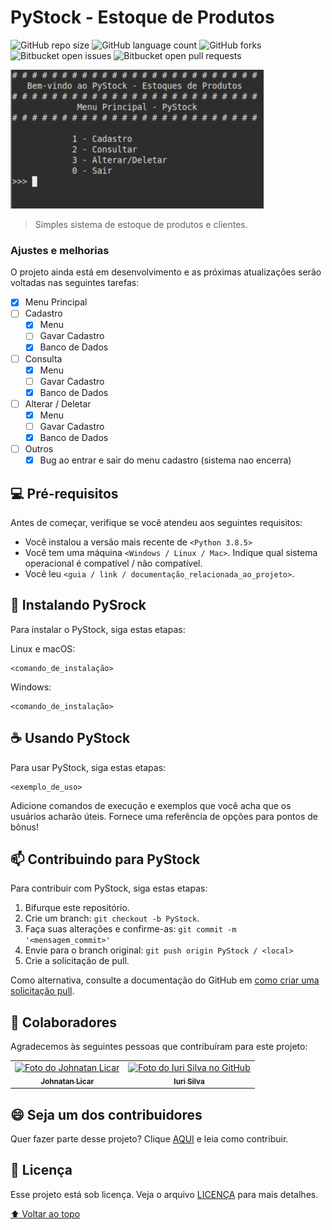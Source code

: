 # PyStock - Estoque de Produtos

<!---Esses são exemplos. Veja https://shields.io para outras pessoas ou para personalizar este conjunto de escudos. Você pode querer incluir dependências, status do projeto e informações de licença aqui--->

![GitHub repo size](https://img.shields.io/github/repo-size/johnatanlicar/pystock?style=for-the-badge)
![GitHub language count](https://img.shields.io/github/languages/count/johnatanlicar/pystock?style=for-the-badge)
![GitHub forks](https://img.shields.io/github/forks/johnatanlicar/pystock?style=for-the-badge)
![Bitbucket open issues](https://img.shields.io/bitbucket/issues/johnatanlicar/pystock?style=for-the-badge)
![Bitbucket open pull requests](https://img.shields.io/bitbucket/pr-raw/johnatanlicar/pystock?style=for-the-badge)

<img src="https://github.com/JohnatanLicar/PyStock/blob/main/recursos/img.png" alt="exemplo imagem">

> Simples sistema de estoque de produtos e clientes.

### Ajustes e melhorias

O projeto ainda está em desenvolvimento e as próximas atualizações serão voltadas nas seguintes tarefas:

- [x] Menu Principal
- [ ] Cadastro
  - [X] Menu 
  - [ ] Gavar Cadastro
  - [X] Banco de Dados
- [ ] Consulta
  - [X] Menu 
  - [ ] Gavar Cadastro
  - [X] Banco de Dados
- [ ] Alterar / Deletar
  - [X] Menu 
  - [ ] Gavar Cadastro
  - [X] Banco de Dados
- [ ] Outros
  - [x] Bug ao entrar e sair do menu cadastro (sistema nao encerra)

## 💻 Pré-requisitos

Antes de começar, verifique se você atendeu aos seguintes requisitos:
<!---Estes são apenas requisitos de exemplo. Adicionar, duplicar ou remover conforme necessário--->
* Você instalou a versão mais recente de `<Python 3.8.5>`
* Você tem uma máquina `<Windows / Linux / Mac>`. Indique qual sistema operacional é compatível / não compatível.
* Você leu `<guia / link / documentação_relacionada_ao_projeto>`.

## 🚀 Instalando PySrock

Para instalar o PyStock, siga estas etapas:

Linux e macOS:
```
<comando_de_instalação>
```

Windows:
```
<comando_de_instalação>
```

## ☕ Usando PyStock

Para usar PyStock, siga estas etapas:

```
<exemplo_de_uso>
```

Adicione comandos de execução e exemplos que você acha que os usuários acharão úteis. Fornece uma referência de opções para pontos de bônus!

## 📫 Contribuindo para PyStock
<!---Se o seu README for longo ou se você tiver algum processo ou etapas específicas que deseja que os contribuidores sigam, considere a criação de um arquivo CONTRIBUTING.md separado--->
Para contribuir com PyStock, siga estas etapas:

1. Bifurque este repositório.
2. Crie um branch: `git checkout -b PyStock`.
3. Faça suas alterações e confirme-as: `git commit -m '<mensagem_commit>'`
4. Envie para o branch original: `git push origin PyStock / <local>`
5. Crie a solicitação de pull.

Como alternativa, consulte a documentação do GitHub em [como criar uma solicitação pull](https://help.github.com/en/github/collaborating-with-issues-and-pull-requests/creating-a-pull-request).

## 🤝 Colaboradores

Agradecemos às seguintes pessoas que contribuíram para este projeto:

<table>
  <tr>
    <td align="center">
      <a href="#">
        <img src="https://avatars.githubusercontent.com/u/10299254" width="100px;" alt="Foto do Johnatan Licar"/><br>
        <sub>
          <b>Johnatan Licar</b>
        </sub>
      </a>
    </td>
    <td align="center">
      <a href="#">
        <img src="https://avatars3.githubusercontent.com/u/31936044" width="100px;" alt="Foto do Iuri Silva no GitHub"/><br>
        <sub>
          <b>Iuri Silva</b>
        </sub>
      </a>
    </td>
  </tr>
</table>


## 😄 Seja um dos contribuidores<br>

Quer fazer parte desse projeto? Clique [AQUI](CONTRIBUTING.md) e leia como contribuir.

## 📝 Licença

Esse projeto está sob licença. Veja o arquivo [LICENÇA](LICENSE.md) para mais detalhes.

[⬆ Voltar ao topo](#)<br>
